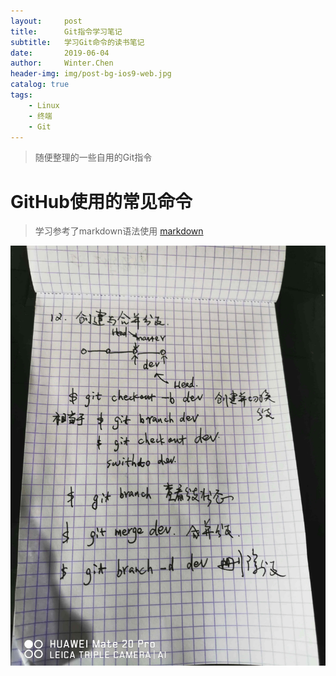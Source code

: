 ```yaml
---
layout:     post
title:      Git指令学习笔记
subtitle:   学习Git命令的读书笔记 
date:       2019-06-04
author:     Winter.Chen
header-img: img/post-bg-ios9-web.jpg
catalog: true
tags:
    - Linux
    - 终端
    - Git
---
```


>随便整理的一些自用的Git指令


# GitHub使用的常见命令
>学习参考了markdown语法使用
[markdown](https://www.jianshu.com/p/191d1e21f7ed)

![](https://github.com/wintercheering/wintercheering.github.io/blob/master/img/git-note1.jpg)



